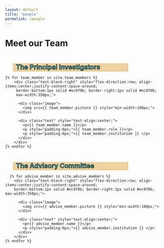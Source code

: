 ```yaml
---
layout: default
title: "people"
permalink: /people
---
```


<style>
  div.image {
  object-fit: contain;
  width: 25%;
  height: 25%
  min-width: 100px;
  }  
</style>


<div class="text-block-main">
  <h1>Meet our Team</h1>
</div>

<div style="display:flex;flex-direction:row;flex-wrap:wrap; justify-content:space-around;">
  
 <div id="column1">
  <h2 style="color:#42b7bf;-webkit-text-stroke-width:1px;-webkit-text-stroke-color:black;margin-bottom:0px; 
  background-color:#f0d2a1;margin-left:5%;padding-right:2.8%;padding-left:2%;max-width:350px;
  z-index:954;position:relative;overflow:visible; border-right:1px solid #ec970b; border-bottom:1px solid #ec970b;">
  The Principal Investigators</h2>
  
  <div class="text-block-main" style="flex-direction:column;flex-wrap:wrap;padding-top:0px; background-image:none;">
    
    {% for team_member in site.team_members %}
        <div class="text-block-right" style="flex-direction:row; align-items:center;justify-content:space-around;
         border-bottom:1px solid #ec970b; border-right:1px solid #ec970b; 
         max-width:350px;">
        
          <div class="image">
            <img src={{ team_member.picture }} style="min-width:100px;">
          </div>
        
          <div class="text" style="text-align:center;">
            <p>{{ team_member.name }}</p>
            <p style="padding:6px;">{{ team_member.role }}</p>
            <p style="padding:6px;">{{ team_member.institution }} </p>
          </div>
        </div>
    {% endfor %} 
  </div>
</div>

 <div id="column2">
    <h2 style="color:#42b7bf;-webkit-text-stroke-width:1px;-webkit-text-stroke-color:black;margin-bottom:0px; 
    background-color:#f0d2a1;margin-left:5%;padding-right:2.8%;padding-left:2%;max-width:350px;
    z-index:954;position:relative;overflow:visible; border-right:1px solid #ec970b; border-bottom:1px solid #ec970b;">
    The Advisory Committee</h2>
  
  <div class="text-block-main" style="flex-direction:column;flex-wrap:wrap;padding-top:0px; background-image:none;">
 
      {% for advise_member in site.advise_members %}
        <div class="text-block-right" style="flex-direction:row; align-items:center;justify-content:space-around;
        border-bottom:1px solid #ec970b; border-right:1px solid #ec970b; max-width:350px;">
        
          <div class="image">
            <img src={{ advise_member.picture }} style="min-width:100px;">
          </div>
        
          <div class="text" style="text-align:center;">
            <p>{{ advise_member.name }}</p>
            <p style="padding:6px;">{{ advise_member.institution }} </p>
          </div>
        </div>
    {% endfor %} 
   </div>
 </div>
</div>
